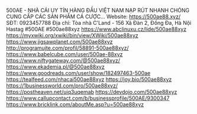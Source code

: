 500AE - NHÀ CÁI UY TÍN HÀNG ĐẦU VIỆT NAM NẠP RÚT NHANH CHÓNG CUNG CẤP CÁC SẢN PHẨM CÁ CƯỢC...
Website: https://500ae88.xyz/
SĐT: 0923457788
Địa chỉ: Tòa nhà C'Land - 156 Xã Đàn 2, Đống Đa, Hà Nội
Hastag	#500AE #500ae88xyz
https://www.abclinuxu.cz/lide/500ae88xyz
https://myxwiki.org/xwiki/bin/view/XWiki/500ae88xyz
https://www.jigsawplanet.com/500ae88xyz
http://programujte.com/profil/58891-500ae88xyz/
https://www.babelcube.com/user/500ae-88xyz
https://www.niftygateway.com/@500ae88xyz/
https://www.ekademia.pl/@500ae88xyz
https://www.goodreads.com/user/show/182497463-500ae
https://tealfeed.com/nhacai500ae88xyz
https://joy.bio/500ae88xyz
https://1businessworld.com/pro/500ae88xyz/
https://postheaven.net/uiq3uqemab
https://devdojo.com/500ae88xyz
https://www.callupcontact.com/b/businessprofile/500AE/9300347
https://www.bricklink.com/aboutMe.asp?u=500ae88xyz